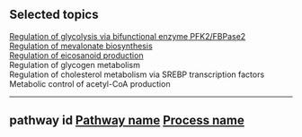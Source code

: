 
## Selected topics

<a href="/glycolysis/">Regulation of glycolysis via bifunctional enzyme PFK2/FBPase2</a><br />
<a href="/mevalonate/">Regulation of mevalonate biosynthesis</a><br />
<a href="/eicosanoids/">Regulation of eicosanoid production</a><br />
Regulation of glycogen metabolism<br />
Regulation of cholesterol metabolism via SREBP transcription factors<br />
Metabolic control of acetyl-CoA production<br />



---
pathway id 
<a href="https://reactome.org/">Pathway name</a> 
<a href="https://reactome.org/PathwayBrowser/">Process name</a> 
---
